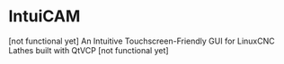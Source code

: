 # IntuiCAM
[not functional yet] An Intuitive Touchscreen-Friendly GUI for LinuxCNC Lathes built with QtVCP [not functional yet]
